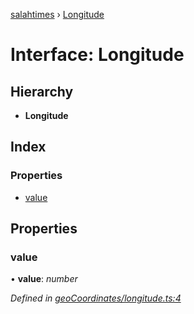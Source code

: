 [salahtimes](../README.md) › [Longitude](longitude.md)

# Interface: Longitude

## Hierarchy

* **Longitude**

## Index

### Properties

* [value](longitude.md#value)

## Properties

###  value

• **value**: *number*

*Defined in [geoCoordinates/longitude.ts:4](https://github.com/doniseferi/salahtimes/blob/5b1dd82/src/geoCoordinates/longitude.ts#L4)*
